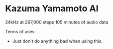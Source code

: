 # Kazuma Yamamoto AI

24kHz at 267,000 steps
105 minutes of audio data

Terms of uses:
- Just don't do anything bad when using this. 
